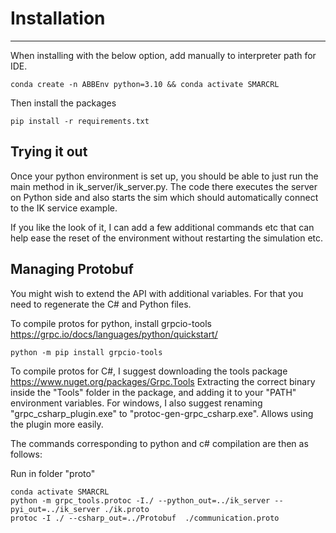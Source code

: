 # Installation

---

When installing with the below option, add manually to interpreter path for IDE.
```
conda create -n ABBEnv python=3.10 && conda activate SMARCRL
```
Then install the packages
```
pip install -r requirements.txt
```
## Trying it out

Once your python environment is set up, you should be able to just run the main method in ik_server/ik_server.py.
The code there executes the server on Python side and also starts the sim which should automatically connect to the IK service example.

If you like the look of it, I can add a few additional commands etc that can help ease the reset of the environment without
restarting the simulation etc.

## Managing Protobuf
You might wish to extend the API with additional variables. For that you need to regenerate the C# and Python files.

To compile protos for python, install grpcio-tools https://grpc.io/docs/languages/python/quickstart/

```
python -m pip install grpcio-tools
```

To compile protos for C#, I suggest downloading the tools package https://www.nuget.org/packages/Grpc.Tools
Extracting the correct binary inside the "Tools" folder in the package, and adding it to your "PATH" environment variables.
For windows, I also suggest renaming "grpc_csharp_plugin.exe" to "protoc-gen-grpc_csharp.exe". Allows using the plugin more easily.

The commands corresponding to python and c# compilation are then as follows:

Run in folder "proto"
```
conda activate SMARCRL
python -m grpc_tools.protoc -I./ --python_out=../ik_server --pyi_out=../ik_server ./ik.proto 
protoc -I ./ --csharp_out=../Protobuf  ./communication.proto
```

